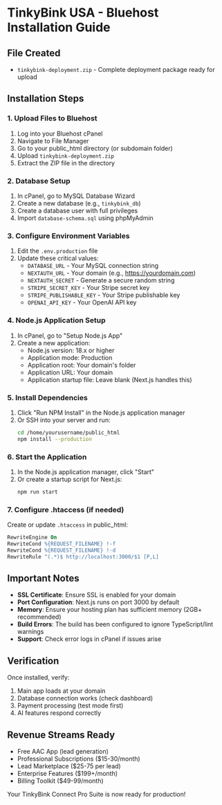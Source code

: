 # TinkyBink USA - Bluehost Installation Guide

## File Created
- `tinkybink-deployment.zip` - Complete deployment package ready for upload

## Installation Steps

### 1. Upload Files to Bluehost
1. Log into your Bluehost cPanel
2. Navigate to File Manager
3. Go to your public_html directory (or subdomain folder)
4. Upload `tinkybink-deployment.zip`
5. Extract the ZIP file in the directory

### 2. Database Setup
1. In cPanel, go to MySQL Database Wizard
2. Create a new database (e.g., `tinkybink_db`)
3. Create a database user with full privileges
4. Import `database-schema.sql` using phpMyAdmin

### 3. Configure Environment Variables
1. Edit the `.env.production` file
2. Update these critical values:
   - `DATABASE_URL` - Your MySQL connection string
   - `NEXTAUTH_URL` - Your domain (e.g., https://yourdomain.com)
   - `NEXTAUTH_SECRET` - Generate a secure random string
   - `STRIPE_SECRET_KEY` - Your Stripe secret key
   - `STRIPE_PUBLISHABLE_KEY` - Your Stripe publishable key
   - `OPENAI_API_KEY` - Your OpenAI API key

### 4. Node.js Application Setup
1. In cPanel, go to "Setup Node.js App"
2. Create a new application:
   - Node.js version: 18.x or higher
   - Application mode: Production
   - Application root: Your domain's folder
   - Application URL: Your domain
   - Application startup file: Leave blank (Next.js handles this)

### 5. Install Dependencies
1. Click "Run NPM Install" in the Node.js application manager
2. Or SSH into your server and run:
   ```bash
   cd /home/yourusername/public_html
   npm install --production
   ```

### 6. Start the Application
1. In the Node.js application manager, click "Start"
2. Or create a startup script for Next.js:
   ```bash
   npm run start
   ```

### 7. Configure .htaccess (if needed)
Create or update `.htaccess` in public_html:
```apache
RewriteEngine On
RewriteCond %{REQUEST_FILENAME} !-f
RewriteCond %{REQUEST_FILENAME} !-d
RewriteRule ^(.*)$ http://localhost:3000/$1 [P,L]
```

## Important Notes

- **SSL Certificate**: Ensure SSL is enabled for your domain
- **Port Configuration**: Next.js runs on port 3000 by default
- **Memory**: Ensure your hosting plan has sufficient memory (2GB+ recommended)
- **Build Errors**: The build has been configured to ignore TypeScript/lint warnings
- **Support**: Check error logs in cPanel if issues arise

## Verification

Once installed, verify:
1. Main app loads at your domain
2. Database connection works (check dashboard)
3. Payment processing (test mode first)
4. AI features respond correctly

## Revenue Streams Ready
- Free AAC App (lead generation)
- Professional Subscriptions ($15-30/month)
- Lead Marketplace ($25-75 per lead)
- Enterprise Features ($199+/month)
- Billing Toolkit ($49-99/month)

Your TinkyBink Connect Pro Suite is now ready for production!